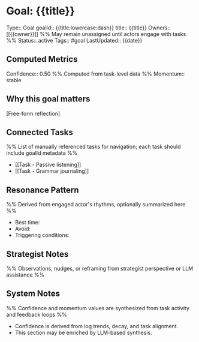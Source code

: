# Goal: {{title}}
Type:: Goal
goalId:: {{title:lowercase:dash}}
title:: {{title}}
Owners:: [[{{owner}}]]  %% May remain unassigned until actors engage with tasks %%
Status:: active
Tags:: #goal
LastUpdated:: {{date}}

## Computed Metrics
Confidence:: 0.50  %% Computed from task-level data %%
Momentum:: stable

## Why this goal matters
[Free-form reflection]

## Connected Tasks
%% List of manually referenced tasks for navigation; each task should include goalId metadata %%
- [[Task - Passive listening]]
- [[Task - Grammar journaling]]

## Resonance Pattern
%% Derived from engaged actor's rhythms, optionally summarized here %%
- Best time:
- Avoid:
- Triggering conditions:

## Strategist Notes
%% Observations, nudges, or reframing from strategist perspective or LLM assistance %%

## System Notes
%% Confidence and momentum values are synthesized from task activity and feedback loops %%
- Confidence is derived from log trends, decay, and task alignment.
- This section may be enriched by LLM-based synthesis.
